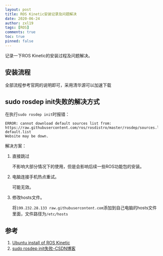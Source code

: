 ```yaml
---
layout: post
title: ROS Kinetic安装记录及问题解决
date: 2020-06-24
author: zxl19
tags: [ROS]
comments: true
toc: true
pinned: false
---
```


记录一下ROS Kinetic的安装过程及问题解决。

<!-- more -->

## 安装流程

全部流程参考官网的说明即可，采用清华源可以加速下载

## sudo rosdep init失败的解决方式

在执行`sudo rosdep init`时报错：

```shell
ERROR: cannot download default sources list from:
https://raw.githubusercontent.com/ros/rosdistro/master/rosdep/sources.list.d/20-default.list
Website may be down.
```

解决方案：

1. 直接跳过

    不影响大部分情况下的使用，但是会影响后续一些ROS功能包的安装。

2. 电脑连接手机热点重试。

    可能无效。

3. 修改hosts文件。

    将`199.232.28.133 raw.githubusercontent.com`添加到自己电脑的hosts文件里面，文件路径为`/etc/hosts`

## 参考

1. [Ubuntu install of ROS Kinetic](http://wiki.ros.org/kinetic/Installation/Ubuntu)
2. [sudo rosdep init失败-CSDN博客](https://blog.csdn.net/Bryantaoli/article/details/104730474/)
